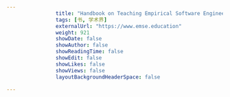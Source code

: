 ---
                title: "Handbook on Teaching Empirical Software Engineering: Online Materials"
                tags: [书, 学术界]
                externalUrl: "https://www.emse.education"
                weight: 921
                showDate: false
                showAuthor: false
                showReadingTime: false
                showEdit: false
                showLikes: false
                showViews: false
                layoutBackgroundHeaderSpace: false
                ---

